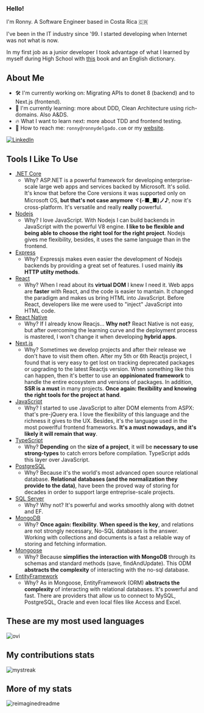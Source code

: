 ### Hello!

I'm Ronny. A Software Engineer based in Costa Rica 🇨🇷

I've been in the IT industry since '99. I started developing when Internet was not what is now. 

In my first job as a junior developer I took advantage of what I learned by myself during High School with [this](https://www.amazon.com/Microsoft-Visual-Basic-6-0-Programmers/dp/1572318635) book and an English dictionary.

## About Me

- 🛠️ I'm currently working on: Migrating APIs to donet 8 (backend) and to Next.js (frontend).
- 🌳 I'm currently learning: more about DDD, Clean Architecture using rich-domains. Also A&DS.
- 🔥 What I want to learn next: more about TDD and frontend testing.
- 📮 How to reach me: `ronny@ronnydelgado.com` or my [website](https://www.ronnydelgado.com).

<a href="https://www.linkedin.com/in/ronnydelgado/" target="_blank"><img src="https://img.shields.io/badge/LinkedIn-%230077B5.svg?&style=flat-square&logo=linkedin&logoColor=white" alt="LinkedIn"></a>

## Tools I Like To Use
- [.NET Core](https://dotnet.microsoft.com/en-us/apps/aspnet)
  - Why? ASP.NET is a powerful framework for developing enterprise-scale large web apps and services backed by Microsoft. It's solid. It's know that before the Core versions it was supported only on Microsoft OS, **but that's not case anymore ヾ(⌐■_■)ノ♪**, now it's cross-platform. It's versatile and really **really** powerful.
- [Nodejs](https://nodejs.org/en/)
  - Why? I love JavaScript. With Nodejs I can build backends in JavaScript with the powerful V8 engine. **I like to be flexible and being able to choose the right tool for the right project**. Nodejs gives me flexibility, besides, it uses the same language than in the frontend.
- [Express](https://expressjs.com/)
  - Why? Expressjs makes even easier the development of Nodejs backends by providing a great set of features. I used mainly **its HTTP utilty methods**.
- [React](https://reactjs.org)
  - Why? When I read about its **virtual DOM** I knew I need it. Web apps are **faster** with React, and the code is easier to mantain. It changed the paradigm and makes us bring HTML into JavaScript. Before React, developers like me were used to "inject" JavaScript into HTML code.
- [React Native](https://reactnative.dev/)
  - Why? If I already know Reacjs... **Why not?** React Native is not easy, but after overcoming the learning curve and the deployment process is mastered, I won't change it when developing **hybrid apps**.
- [Next.js](https://nextjs.org/)
  - Why? Sometimes we develop projects and after their release we don't have to visit them often. After my 5th or 6th Reactjs project, I found that is very easy to get lost on tracking deprecated packages or upgrading to the latest Reactjs version. When something like this can happen, then it's better to use an **oppinionated framework** to handle the entire ecosystem and versions of packages. In addition, **SSR is a must** in many projects. **Once again: flexibility and knowing the right tools for the project at hand**.
- [JavaScript](https://www.javascript.com/)
  - Why? I started to use JavaScript to alter DOM elements from ASPX: that's pre-jQuery era. I love the flexibility of this language and the richness it gives to the UX. Besides, it's the language used in the most powerlful frontend frameworks. **It's a must nowadays, and it's likely it will remain that way**.
- [TypeScript](https://www.typescriptlang.org/)
  - Why? **Depending** on the **size of a project**, it will be **necessary to use strong-types** to catch errors before compilation. TypeScript adds this layer over JavaScript.
- [PostgreSQL](https://www.postgresql.org)
  - Why? Because it's the world's most advanced open source relational database. **Relational databases (and the normalization they provide to the data)**, have been the proved way of storing for decades in order to support large entreprise-scale projects.
- [SQL Server](www.microsoft.com/sql-server)
  - Why? Why not? It's powerful and works smoothly along with dotnet and EF.
- [MongoDB](https://www.mongodb.com/)
  - Why? **Once again: flexibility**. **When speed is the key**, and relations are not strongly necessary, No-SQL databases is the answer. Working with collections and documents is a fast a reliable way of storing and fetching information.
- [Mongoose](https://mongoosejs.com/)
  - Why? Because **simplifies the interaction with MongoDB** through its schemas and standard methods (save, findAndUpdate). This ODM **abstracts the complexity** of interacting with the no-sql database.
- [EntityFramework](msdn.microsoft.com/en-us/data/ef.aspx)
  - Why? As in Mongoose, EntityFramework (ORM) **abstracts the complexity** of interacting with relational databases. It's powerful and fast. There are providers that allow us to connect to MySQL, PostgreSQL, Oracle and even local files like Access and Excel.

## These are my most used languages
 <img src="https://github-readme-stats.vercel.app/api/top-langs?username=ronnythedev&show_icons=true&locale=en&layout=compact&theme=chartreuse-dark" alt="ovi" />

## My contributions stats
 <img src="https://github-readme-streak-stats.herokuapp.com/?user=ronnythedev&theme=tokyonight" alt="mystreak"/>

## More of my stats
 <img src="https://myreadme.vercel.app/api/embed/ronnythedev?panels=userstatistics,toplanguages,commitgraph" alt="reimaginedreadme" />



  
